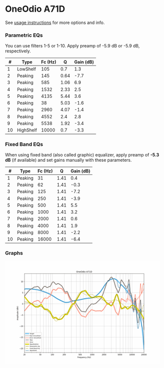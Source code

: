 # OneOdio A71D
See [usage instructions](https://github.com/jaakkopasanen/AutoEq#usage) for more options and info.

### Parametric EQs
You can use filters 1-5 or 1-10. Apply preamp of -5.9 dB or -5.9 dB, respectively.

|   # | Type      |   Fc (Hz) |    Q |   Gain (dB) |
|-----|-----------|-----------|------|-------------|
|   1 | LowShelf  |       105 | 0.7  |         1.3 |
|   2 | Peaking   |       145 | 0.64 |        -7.7 |
|   3 | Peaking   |       585 | 1.06 |         6.9 |
|   4 | Peaking   |      1532 | 2.33 |         2.5 |
|   5 | Peaking   |      4135 | 5.44 |         3.6 |
|   6 | Peaking   |        38 | 5.03 |        -1.6 |
|   7 | Peaking   |      2960 | 4.07 |        -1.4 |
|   8 | Peaking   |      4552 | 2.4  |         2.8 |
|   9 | Peaking   |      5538 | 1.92 |        -3.4 |
|  10 | HighShelf |     10000 | 0.7  |        -3.3 |

### Fixed Band EQs
When using fixed band (also called graphic) equalizer, apply preamp of **-5.3 dB** (if available) and set gains manually with these parameters.

|   # | Type    |   Fc (Hz) |    Q |   Gain (dB) |
|-----|---------|-----------|------|-------------|
|   1 | Peaking |        31 | 1.41 |         0.4 |
|   2 | Peaking |        62 | 1.41 |        -0.3 |
|   3 | Peaking |       125 | 1.41 |        -7.2 |
|   4 | Peaking |       250 | 1.41 |        -3.9 |
|   5 | Peaking |       500 | 1.41 |         5.5 |
|   6 | Peaking |      1000 | 1.41 |         3.2 |
|   7 | Peaking |      2000 | 1.41 |         0.6 |
|   8 | Peaking |      4000 | 1.41 |         1.9 |
|   9 | Peaking |      8000 | 1.41 |        -2.2 |
|  10 | Peaking |     16000 | 1.41 |        -6.4 |

### Graphs
![](./OneOdio%20A71D.png)

